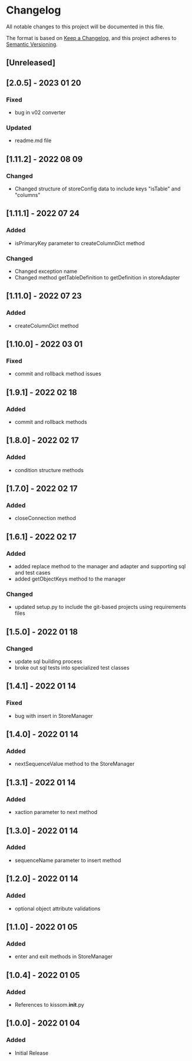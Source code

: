 # Changelog
All notable changes to this project will be documented in this file.

The format is based on [Keep a Changelog](https://keepachangelog.com/en/1.0.0/),
and this project adheres to [Semantic Versioning](https://semver.org/spec/v2.0.0.html).

## [Unreleased]

## [2.0.5] - 2023 01 20
### Fixed
- bug in v02 converter
### Updated
- readme.md file

## [1.11.2] - 2022 08 09
### Changed
- Changed structure of storeConfig data to include keys "isTable" and "columns"

## [1.11.1] - 2022 07 24
### Added
- isPrimaryKey parameter to createColumnDict method
### Changed
- Changed exception name
- Changed method getTableDefinition to getDefinition in storeAdapter

## [1.11.0] - 2022 07 23
### Added
- createColumnDict method

## [1.10.0] - 2022 03 01
### Fixed
- commit and rollback method issues

## [1.9.1] - 2022 02 18
### Added
- commit and rollback methods

## [1.8.0] - 2022 02 17
### Added
- condition structure methods

## [1.7.0] - 2022 02 17
### Added
- closeConnection method

## [1.6.1] - 2022 02 17
### Added
- added replace method to the manager and adapter and supporting sql and test cases
- added getObjectKeys method to the manager
### Changed
- updated setup.py to include the git-based projects using requirements files

## [1.5.0] - 2022 01 18
### Changed
- update sql building process
- broke out sql tests into specialized test classes

## [1.4.1] - 2022 01 14
### Fixed
- bug with insert in StoreManager

## [1.4.0] - 2022 01 14
### Added
- nextSequenceValue method to the StoreManager

## [1.3.1] - 2022 01 14
### Added
- xaction parameter to next method

## [1.3.0] - 2022 01 14
### Added
- sequenceName parameter to insert method

## [1.2.0] - 2022 01 14
### Added
- optional object attribute validations

## [1.1.0] - 2022 01 05
### Added
- enter and exit methods in StoreManager

## [1.0.4] - 2022 01 05
### Added
- References to kissom.__init__.py

## [1.0.0] - 2022 01 04
### Added
- Initial Release
